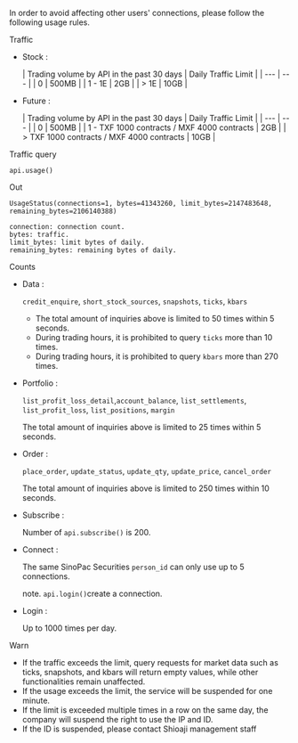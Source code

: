 In order to avoid affecting other users' connections, please follow the following usage rules.

Traffic

- Stock :

  | Trading volume by API in the past 30 days | Daily Traffic Limit | | --- | --- | | 0 | 500MB | | 1 - 1E | 2GB | | > 1E | 10GB |

- Future :

  | Trading volume by API in the past 30 days | Daily Traffic Limit | | --- | --- | | 0 | 500MB | | 1 - TXF 1000 contracts / MXF 4000 contracts | 2GB | | > TXF 1000 contracts / MXF 4000 contracts | 10GB |

Traffic query

```
api.usage()

```

Out

```
UsageStatus(connections=1, bytes=41343260, limit_bytes=2147483648, remaining_bytes=2106140388)

```

```
connection: connection count.
bytes: traffic.
limit_bytes: limit bytes of daily.
remaining_bytes: remaining bytes of daily.

```

Counts

- Data :

  `credit_enquire`, `short_stock_sources`, `snapshots`, `ticks`, `kbars`

  - The total amount of inquiries above is limited to 50 times within 5 seconds.
  - During trading hours, it is prohibited to query `ticks` more than 10 times.
  - During trading hours, it is prohibited to query `kbars` more than 270 times.

- Portfolio :

  `list_profit_loss_detail`,`account_balance`, `list_settlements`, `list_profit_loss`, `list_positions`, `margin`

  The total amount of inquiries above is limited to 25 times within 5 seconds.

- Order :

  `place_order`, `update_status`, `update_qty`, `update_price`, `cancel_order`

  The total amount of inquiries above is limited to 250 times within 10 seconds.

- Subscribe :

  Number of `api.subscribe()` is 200.

- Connect :

  The same SinoPac Securities `person_id` can only use up to 5 connections.

  note. `api.login()`create a connection.

- Login :

  Up to 1000 times per day.

Warn

- If the traffic exceeds the limit, query requests for market data such as ticks, snapshots, and kbars will return empty values, while other functionalities remain unaffected.
- If the usage exceeds the limit, the service will be suspended for one minute.
- If the limit is exceeded multiple times in a row on the same day, the company will suspend the right to use the IP and ID.
- If the ID is suspended, please contact Shioaji management staff
